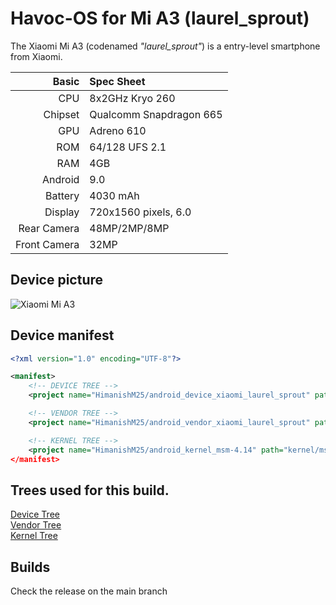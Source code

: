 Havoc-OS for Mi A3 (laurel_sprout)
=========================================

The Xiaomi Mi A3 (codenamed _"laurel_sprout"_) is a entry-level smartphone from Xiaomi.

Basic   | Spec Sheet
-------:|:----------
CPU     | 8x2GHz Kryo 260
Chipset | Qualcomm Snapdragon 665
GPU     | Adreno 610
ROM     | 64/128 UFS 2.1
RAM     | 4GB
Android | 9.0
Battery | 4030 mAh
Display | 720x1560 pixels, 6.0
Rear Camera  | 48MP/2MP/8MP
Front Camera | 32MP

## Device picture
![Xiaomi Mi A3](https://i01.appmifile.com/webfile/globalimg/products/pc/mi-a3/MIA3_02.jpg "Xiaomi Mi A3")

## Device manifest

```xml
<?xml version="1.0" encoding="UTF-8"?>

<manifest>
	<!-- DEVICE TREE -->
	<project name="HimanishM25/android_device_xiaomi_laurel_sprout" path="device/xiaomi/laurel_sprout" remote="github" />

	<!-- VENDOR TREE -->
	<project name="HimanishM25/android_vendor_xiaomi_laurel_sprout" path="vendor/xiaomi/laurel_sprout" remote="github" />

	<!-- KERNEL TREE -->
	<project name="HimanishM25/android_kernel_msm-4.14" path="kernel/msm-4.14 remote="github" />
</manifest>
```
## Trees used for this build.
[Device Tree](https://github.com/HimanishM25/android_device_xiaomi_laurel_sprout) </br>
[Vendor Tree](https://github.com/HimanishM25/android_vendor_xiaomi_laurel_sprout) </br>
[Kernel Tree](https://github.com/HimanishM25/android_kernel_msm-4.14) </br>

## Builds
Check the release on the main branch
